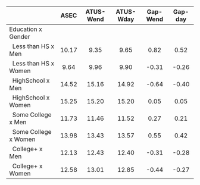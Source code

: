 
|                      |         ASEC |    ATUS-Wend |    ATUS-Wday |     Gap-Wend |      Gap-day |
| -------------------- | :----------: | :----------: | :----------: | :----------: | :----------: |
| Education x Gender   |              |              |              |              |              |
| &nbsp;&nbsp;Less than HS x Men |        10.17 |         9.35 |         9.65 |         0.82 |         0.52 |
| &nbsp;&nbsp;Less than HS x Women |         9.64 |         9.96 |         9.90 |        -0.31 |        -0.26 |
| &nbsp;&nbsp;HighSchool x Men |        14.52 |        15.16 |        14.92 |        -0.64 |        -0.40 |
| &nbsp;&nbsp;HighSchool x Women |        15.25 |        15.20 |        15.20 |         0.05 |         0.05 |
| &nbsp;&nbsp;Some College x Men |        11.73 |        11.46 |        11.52 |         0.27 |         0.21 |
| &nbsp;&nbsp;Some College x Women |        13.98 |        13.43 |        13.57 |         0.55 |         0.42 |
| &nbsp;&nbsp;College+ x Men |        12.13 |        12.43 |        12.40 |        -0.31 |        -0.28 |
| &nbsp;&nbsp;College+ x Women |        12.58 |        13.01 |        12.85 |        -0.44 |        -0.27 |


